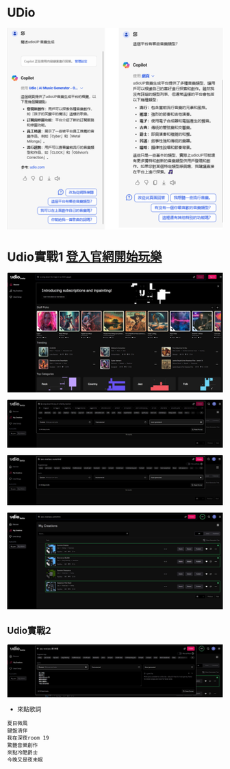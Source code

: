 # UDio
![UDIO_features.png](../pics/UDIO_features.png)

# Udio實戰1 [登入官網開始玩樂](https://www.udio.com/)
![udio_1](../pics/udio_1.JPG)



![udio_3](../pics/udio_3.JPG)

![udio_4](../pics/udio_4.JPG)

![udio_5](../pics/udio_5.JPG)


## Udio實戰2
![udio_6](../pics/udio_6.JPG)

- 來點歌詞
```
夏日微風
鍵盤清伴
我在深夜room 19
驚艷音樂創作
來點冷酷爵士
今晚又是夜未眠
```
